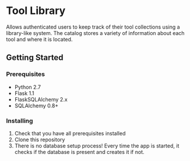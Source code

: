 # Tool Library  

Allows authenticated users to keep track of their tool collections using a  
library-like system. The catalog stores a variety of information about each  
tool and where it is located.

## Getting Started

### Prerequisites  
* Python 2.7
* Flask 1.1
* FlaskSQLAlchemy 2.x
* SQLAlchemy 0.8+


### Installing
1. Check that you have all prerequisites installed
2. Clone this repository
3. There is no database setup process! Every time the app is started, it  
checks if the database is present and creates it if not.
